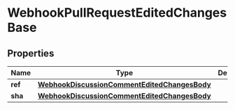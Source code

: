 
# WebhookPullRequestEditedChangesBase

## Properties
Name | Type | Description | Notes
------------ | ------------- | ------------- | -------------
**ref** | [**WebhookDiscussionCommentEditedChangesBody**](WebhookDiscussionCommentEditedChangesBody.md) |  | 
**sha** | [**WebhookDiscussionCommentEditedChangesBody**](WebhookDiscussionCommentEditedChangesBody.md) |  | 



